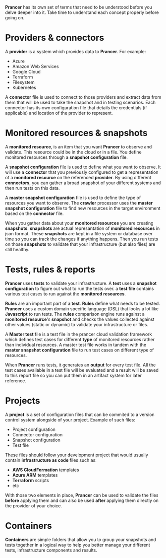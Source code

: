 **Prancer** has its own set of terms that need to be understood before you delve deeper into it. Take time to understand each concept properly before going on.

# Providers & connectors

A **provider** is a system which provides data to **Prancer**. For example:

- Azure
- Amazon Web Services
- Google Cloud
- Terraform
- Filesystem
- Kubernetes

A **connector** file is used to connect to those providers and extract data from them that will be used to take the snapshot and in testing scenarios. Each connector has its own configuration file that details the credentials (if applicable) and location of the provider to represent.

# Monitored resources & snapshots

A **monitored resource**, is an item that you want **Prancer** to observe and validate. This resource could be in the cloud or in a file. You define monitored resources through a **snapshot configuration** file.

A **snapshot configuration** file is used to define what you want to observe. It will use a **connector** that you previously configured to get a representation of a **monitored resource** on the referenced **provider**. By using different **connectors**, you can gather a broad snapshot of your different systems and then run tests on this data.

A **master snapshot configuration** file is used to define the type of resources you want to observe. The **crawler** processor uses the **master snapshot configuration** file to find new resources in the target environment based on the **connector** file.

When you gather data about your **monitored resources** you are creating **snapshots**. **snapshots** are actual represantation of **monitored resources** in json format. These **snapshots** are kept in a file system or database over time so you can track the changes if anything happens. Then you run tests on those **snapshots** to validate that your infrastructure (but also files) are still healthy.

# Tests, rules & reports

**Prancer** uses **tests** to validate your infrastructure. A **test** uses a **snapshot configuration** to figure out what to run the tests over. a **test file** contains various test cases to run against the **monitored resources**.

**Rules** are an important part of a **test**. **Rules** define what needs to be tested. **Prancer** uses a custom domain specific language (DSL) that looks a lot like **Javascript** to run tests. The **rules** comparison engine runs against a **monitored resource**'s **snapshot** and checks the values collected against other values (static or dynamic) to validate your infrastructure or files.

A **Master test** file is a test file in the prancer cloud validation framework which defines test cases for different **type** of monitored resources rather than individual resources. A master test file works in tandem with the **master snapshot configuration** file to run test cases on different type of resources.

When **Prancer** runs tests, it generates an **output** for every test file. All the test cases available in a test file will be evaluated and a result will be saved to this report file so you can put them in an artifact system for later reference.

# Projects

A **project** is a set of configuration files that can be commited to a version control system alongside of your project. Example of such files:

* Project configuration
* Connector configuration
* Snapshot configuration
* Test file

These files should follow your development project that would usually contain **infrastructure as code** files such as:

* **AWS CloudFormation** templates
* **Azure ARM** templates
* **Terraform** scripts
* etc

With those two elements in place, **Prancer** can be used to validate the files **before** applying them and can also be used **after** applying them directly on the provider of your choice.

# Containers

**Containers** are simple folders that allow you to group your snapshots and tests together in a logical way to help you better manage your different tests, infrastructure components and results.